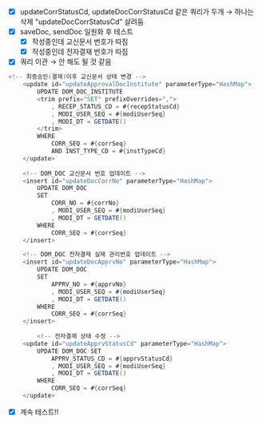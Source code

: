 - [x]  updateCorrStatusCd, updateDocCorrStatusCd 같은 쿼리가 두개 → 하나는 삭제 "updateDocCorrStatusCd” 살려둠
- [x]  saveDoc, sendDoc 일원화 후 테스트
    - [x]  작성중인데 교신문서 번호가 따짐
    - [x]  작성중인데 전자결재 번호가 따짐

- [x]  쿼리 이관 → 안 해도 될 것 같음

```java
<!-- 최종승인(결재)이후 교신문서 상태 변경 -->
	<update id="updateApprovalDocInstitute" parameterType="HashMap">
		UPDATE DOM_DOC_INSTITUTE
		<trim prefix="SET" prefixOverrides=",">
			, RECEP_STATUS_CD = #{recepStatusCd}
			, MODI_USER_SEQ = #{modiUserSeq}
			, MODI_DT = GETDATE()
		</trim>
		WHERE
			CORR_SEQ = #{corrSeq}
			AND INST_TYPE_CD = #{instTypeCd}
	</update>
	
	<!-- DOM_DOC 교신문서 번호 업데이트 -->
	<insert id="updateDocCorrNo" parameterType="HashMap">
		UPDATE DOM_DOC
		SET
			CORR_NO = #{corrNo}
			, MODI_USER_SEQ = #{modiUserSeq}
			, MODI_DT = GETDATE()
		WHERE
			CORR_SEQ = #{corrSeq}
	</insert>

	<!-- DOM_DOC 전자결재 실제 관리번호 업데이트 -->
	<insert id="updateDocApprvNo" parameterType="HashMap">
		UPDATE DOM_DOC
		SET
			APPRV_NO = #{apprvNo}
			, MODI_USER_SEQ = #{modiUserSeq}
			, MODI_DT = GETDATE()
		WHERE
			CORR_SEQ = #{corrSeq}
	</insert>	
	
		<!-- 전자결재 상태 수정 -->
	<update id="updateApprvStatusCd" parameterType="HashMap">
		UPDATE DOM_DOC SET
			APPRV_STATUS_CD = #{apprvStatusCd}
			, MODI_USER_SEQ = #{modiUserSeq}
			, MODI_DT = GETDATE()
		WHERE
			CORR_SEQ = #{corrSeq}
	</update>
```

- [x]  계속 테스트!!
